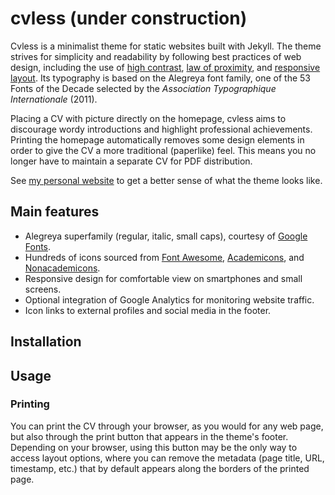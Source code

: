 # cvless (under construction)

Cvless is a minimalist theme for static websites built with Jekyll. The theme strives for simplicity and readability by following best practices of web design, including the use of [high contrast](https://www.contrastrebellion.com), [law of proximity](https://lawsofux.com/law-of-proximity), and [responsive layout](https://responsivedesign.is). Its typography is based on the Alegreya font family, one of the 53 Fonts of the Decade selected by the _Association Typographique Internationale_ (2011).

Placing a CV with picture directly on the homepage, cvless aims to discourage wordy introductions and highlight professional achievements. Printing the homepage automatically removes some design elements in order to give the CV a more traditional (paperlike) feel. This means you no longer have to maintain a separate CV for PDF distribution.

See [my personal website](https://piazzai.github.io) to get a better sense of what the theme looks like.

## Main features

-   Alegreya superfamily (regular, italic, small caps), courtesy of [Google Fonts](https://fonts.google.com).
-   Hundreds of icons sourced from [Font Awesome](https://fontawesome.com), [Academicons](https://github.com/jpswalsh/academicons), and [Nonacademicons](https://github.com/piazzai/nonacademicons).
-   Responsive design for comfortable view on smartphones and small screens.
-   Optional integration of Google Analytics for monitoring website traffic.
-   Icon links to external profiles and social media in the footer.

## Installation

## Usage

### Printing

You can print the CV through your browser, as you would for any web page, but also through the print button that appears in the theme's footer. Depending on your browser, using this button may be the only way to access layout options, where you can remove the metadata (page title, URL, timestamp, etc.) that by default appears along the borders of the printed page.
